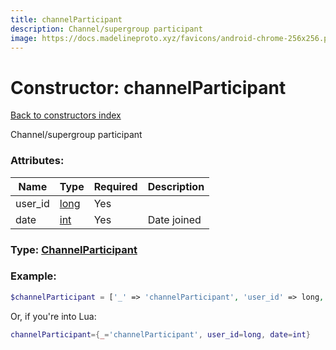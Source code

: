 ```yaml
---
title: channelParticipant
description: Channel/supergroup participant
image: https://docs.madelineproto.xyz/favicons/android-chrome-256x256.png
---
```

# Constructor: channelParticipant  
[Back to constructors index](index.md)



Channel/supergroup participant

### Attributes:

| Name     |    Type       | Required | Description |
|----------|---------------|----------|-------------|
|user\_id|[long](../types/long.md) | Yes|
|date|[int](../types/int.md) | Yes|Date joined|



### Type: [ChannelParticipant](../types/ChannelParticipant.md)


### Example:

```php
$channelParticipant = ['_' => 'channelParticipant', 'user_id' => long, 'date' => int];
```  


Or, if you're into Lua:

```lua
channelParticipant={_='channelParticipant', user_id=long, date=int}

```


